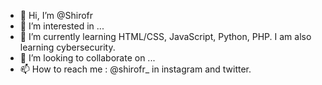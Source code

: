 - 👋 Hi, I’m @Shirofr
- 👀 I’m interested in ...
- 🌱 I’m currently learning HTML/CSS, JavaScript, Python, PHP. I am also learning cybersecurity.
- 💞️ I’m looking to collaborate on ...
- 📫 How to reach me : @shirofr_ in instagram and twitter.

<!---
Shirofr/Shirofr is a ✨ special ✨ repository because its `README.md` (this file) appears on your GitHub profile.
You can click the Preview link to take a look at your changes.
--->

